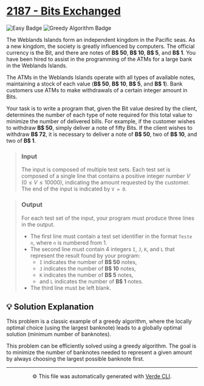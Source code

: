 # [2187 - Bits Exchanged](https://www.beecrowd.com.br/repository/UOJ_2187_en.html)

<p>
	<img alt="Easy Badge" src="https://img.shields.io/badge/Easy-%231a7f37?style=for-the-badge">
	<img alt="Greedy Algorithm Badge" src="https://img.shields.io/badge/Greedy%20Algorithm-%238250df?style=for-the-badge">
</p>

The Weblands Islands form an independent kingdom in the Pacific seas. As a new kingdom, the society is greatly influenced by computers. The official currency is the Bit, and there are notes of **B$ 50**, **B$ 10**, **B$ 5**, and **B$ 1**. You have been hired to assist in the programming of the ATMs for a large bank in the Weblands Islands.

The ATMs in the Weblands Islands operate with all types of available notes, maintaining a stock of each value (**B$ 50**, **B$ 10**, **B$ 5**, and **B$ 1**). Bank customers use ATMs to make withdrawals of a certain integer amount in Bits.

Your task is to write a program that, given the Bit value desired by the client, determines the number of each type of note required for this total value to minimize the number of delivered bills. For example, if the customer wishes to withdraw **B$ 50**, simply deliver a note of fifty Bits. If the client wishes to withdraw **B$ 72**, it is necessary to deliver a note of **B$ 50**, two of **B$ 10**, and two of **B$ 1**.

> ### Input
> The input is composed of multiple test sets. Each test set is composed of a single line that contains a positive integer number $V$ $(0 ≤ V ≤ 10000)$, indicating the amount requested by the customer. The end of the input is indicated by `V = 0`.

> ### Output
> For each test set of the input, your program must produce three lines in the output.
> - The first line must contain a test set identifier in the format `Teste n`, where `n` is numbered from 1.
> - The second line must contain 4 integers `I`, `J`, `K`, and `L` that represent the result found by your program:
>   - `I` indicates the number of **B$ 50** notes,
>   - `J` indicates the number of **B$ 10** notes,
>   - `K` indicates the number of **B$ 5** notes,
>   - and `L` indicates the number of **B$ 1** notes.
> - The third line must be left blank.

## 💡 Solution Explanation
This problem is a classic example of a greedy algorithm, where the locally optimal choice (using the largest banknote) leads to a globally optimal solution (minimum number of banknotes).

This problem can be efficiently solved using a greedy algorithm. The goal is to minimize the number of banknotes needed to represent a given amount by always choosing the largest possible banknote first.

---
<p align="center">
	⚙️ This file was automatically generated with <a href="https://github.com/andreeluis/verde-cli">Verde CLI</a>.
</p>